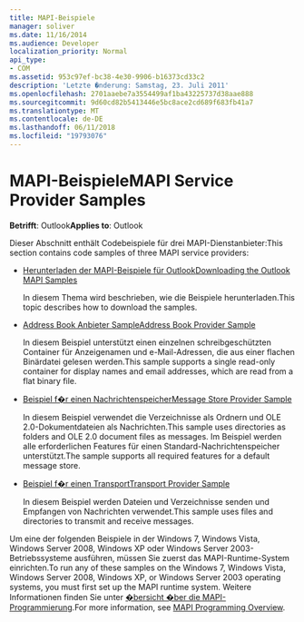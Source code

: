 ```yaml
---
title: MAPI-Beispiele
manager: soliver
ms.date: 11/16/2014
ms.audience: Developer
localization_priority: Normal
api_type:
- COM
ms.assetid: 953c97ef-bc38-4e30-9906-b16373cd33c2
description: 'Letzte �nderung: Samstag, 23. Juli 2011'
ms.openlocfilehash: 2701aaebe7a3554499af1ba43225737d38aae888
ms.sourcegitcommit: 9d60cd82b5413446e5bc8ace2cd689f683fb41a7
ms.translationtype: MT
ms.contentlocale: de-DE
ms.lasthandoff: 06/11/2018
ms.locfileid: "19793076"
---
```

# <a name="mapi-service-provider-samples"></a><span data-ttu-id="3b86b-103">MAPI-Beispiele</span><span class="sxs-lookup"><span data-stu-id="3b86b-103">MAPI Service Provider Samples</span></span>

  
  
<span data-ttu-id="3b86b-104">**Betrifft**: Outlook</span><span class="sxs-lookup"><span data-stu-id="3b86b-104">**Applies to**: Outlook</span></span> 
  
<span data-ttu-id="3b86b-105">Dieser Abschnitt enthält Codebeispiele für drei MAPI-Dienstanbieter:</span><span class="sxs-lookup"><span data-stu-id="3b86b-105">This section contains code samples of three MAPI service providers:</span></span>
  
- [<span data-ttu-id="3b86b-106">Herunterladen der MAPI-Beispiele für Outlook</span><span class="sxs-lookup"><span data-stu-id="3b86b-106">Downloading the Outlook MAPI Samples</span></span>](downloading-the-outlook-mapi-samples.md)
    
    <span data-ttu-id="3b86b-107">In diesem Thema wird beschrieben, wie die Beispiele herunterladen.</span><span class="sxs-lookup"><span data-stu-id="3b86b-107">This topic describes how to download the samples.</span></span>
    
- [<span data-ttu-id="3b86b-108">Address Book Anbieter Sample</span><span class="sxs-lookup"><span data-stu-id="3b86b-108">Address Book Provider Sample</span></span>](address-book-provider-sample.md)
    
    <span data-ttu-id="3b86b-109">In diesem Beispiel unterstützt einen einzelnen schreibgeschützten Container für Anzeigenamen und e-Mail-Adressen, die aus einer flachen Binärdatei gelesen werden.</span><span class="sxs-lookup"><span data-stu-id="3b86b-109">This sample supports a single read-only container for display names and email addresses, which are read from a flat binary file.</span></span>
    
- [<span data-ttu-id="3b86b-110">Beispiel f�r einen Nachrichtenspeicher</span><span class="sxs-lookup"><span data-stu-id="3b86b-110">Message Store Provider Sample</span></span>](message-store-provider-sample.md)
    
    <span data-ttu-id="3b86b-111">In diesem Beispiel verwendet die Verzeichnisse als Ordnern und OLE 2.0-Dokumentdateien als Nachrichten.</span><span class="sxs-lookup"><span data-stu-id="3b86b-111">This sample uses directories as folders and OLE 2.0 document files as messages.</span></span> <span data-ttu-id="3b86b-112">Im Beispiel werden alle erforderlichen Features für einen Standard-Nachrichtenspeicher unterstützt.</span><span class="sxs-lookup"><span data-stu-id="3b86b-112">The sample supports all required features for a default message store.</span></span>
    
- [<span data-ttu-id="3b86b-113">Beispiel f�r einen Transport</span><span class="sxs-lookup"><span data-stu-id="3b86b-113">Transport Provider Sample</span></span>](transport-provider-sample.md)
    
    <span data-ttu-id="3b86b-114">In diesem Beispiel werden Dateien und Verzeichnisse senden und Empfangen von Nachrichten verwendet.</span><span class="sxs-lookup"><span data-stu-id="3b86b-114">This sample uses files and directories to transmit and receive messages.</span></span>
    
<span data-ttu-id="3b86b-115">Um eine der folgenden Beispiele in der Windows 7, Windows Vista, Windows Server 2008, Windows XP oder Windows Server 2003-Betriebssysteme ausführen, müssen Sie zuerst das MAPI-Runtime-System einrichten.</span><span class="sxs-lookup"><span data-stu-id="3b86b-115">To run any of these samples on the Windows 7, Windows Vista, Windows Server 2008, Windows XP, or Windows Server 2003 operating systems, you must first set up the MAPI runtime system.</span></span> <span data-ttu-id="3b86b-116">Weitere Informationen finden Sie unter [�bersicht �ber die MAPI-Programmierung](mapi-programming-overview.md).</span><span class="sxs-lookup"><span data-stu-id="3b86b-116">For more information, see [MAPI Programming Overview](mapi-programming-overview.md).</span></span>
  

